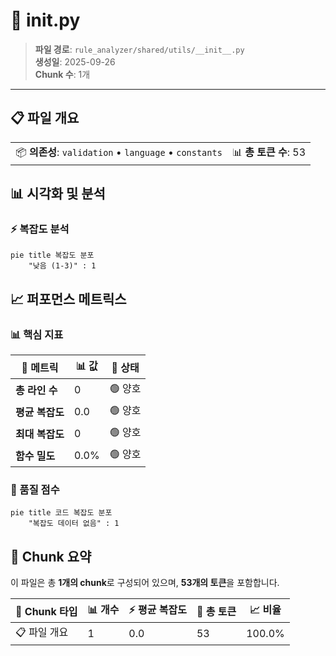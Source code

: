 # 📄 __init__.py

> **파일 경로**: `rule_analyzer/shared/utils/__init__.py`  
> **생성일**: 2025-09-26  
> **Chunk 수**: 1개

---


## 📋 파일 개요

| | |
|--|--|
| 📦 **의존성**: `validation` • `language` • `constants` | 📊 **총 토큰 수**: 53 |





## 📊 시각화 및 분석

### ⚡ 복잡도 분석

```mermaid
pie title 복잡도 분포
    "낮음 (1-3)" : 1

```


## 📈 퍼포먼스 메트릭스

### 📊 핵심 지표

| 🎯 메트릭 | 📊 값 | 🚦 상태 |
|-----------|-------|--------|
| **총 라인 수** | 0 | 🟢 양호 |
| **평균 복잡도** | 0.0 | 🟢 양호 |
| **최대 복잡도** | 0 | 🟢 양호 |
| **함수 밀도** | 0.0% | 🟢 양호 |


### 🎯 품질 점수

```mermaid
pie title 코드 복잡도 분포
    "복잡도 데이터 없음" : 1

```


## 🧩 Chunk 요약

이 파일은 총 **1개의 chunk**로 구성되어 있으며, **53개의 토큰**을 포함합니다.

| 🧩 Chunk 타입 | 📊 개수 | ⚡ 평균 복잡도 | 📝 총 토큰 | 📈 비율 |
|---------------|--------|-------------|----------|--------|
| 📋 파일 개요 | 1 | 0.0 | 53 | 100.0% |

